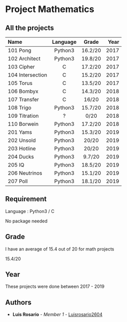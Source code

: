 # Project Mathematics

## All the projects

| Name | Language | Grade | Year |
| :--- | :---: | :---: | ---:|
| 101 Pong | Python3 | 16.2/20 | 2017 |
| 102 Architect | Python3 | 19.8/20 | 2017 |
| 103 Cipher | C | 17.2/20 | 2017 |
| 104 Intersection | C | 15.2/20 | 2017 |
| 105 Torus | C | 13.5/20 | 2017 |
| 106 Bombyx | C | 14.3/20 | 2018 |
| 107 Transfer | C | 16/20 | 2018 |
| 108 Trigo | Python3 | 15.7/20 | 2018 |
| 109 Titration | ? | 0/20 | 2018 |
| 110 Borwein | Python3 | 17.2/20 | 2018 |
| 201 Yams | Python3 | 15.3/20 | 2019 |
| 202 Unsold | Python3 | 20/20 | 2019 |
| 203 Hotline | Python3 | 20/20 | 2019 |
| 204 Ducks | Python3 | 9.7/20 | 2019 |
| 205 IQ | Python3 | 18.5/20 | 2019 |
| 206 Neutrinos | Python3 | 15.1/20 | 2019 |
| 207 Poll | Python3 | 18.1/20 | 2019 |

## Requirement

Language : Python3 / C

No package needed

## Grade

I have an average of 15.4 out of 20 for math projects

15.4/20

## Year

These projects were done between 2017 - 2019

## Authors

* **Luis Rosario** - *Member 1* - [Luisrosario2604](https://github.com/Luisrosario2604)
